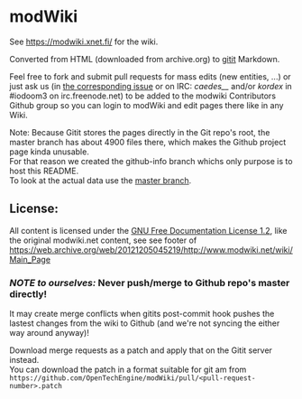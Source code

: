 modWiki
=======

See https://modwiki.xnet.fi/ for the wiki.

Converted from HTML (downloaded from archive.org) to [gitit](http://gitit.net) Markdown.

Feel free to fork and submit pull requests for mass edits (new entities, ...) or
just ask us (in [the corresponding issue](https://github.com/OpenTechEngine/modWiki/issues/7) 
or on IRC: *caedes__* and/or *kordex* in #iodoom3 on irc.freenode.net) to be added to the modwiki Contributors
Github group so you can login to modWiki and edit pages there like in any Wiki.

Note: Because Gitit stores the pages directly in the Git repo's root, the master branch
has about 4900 files there, which makes the Github project page kinda unusable.  
For that reason we created the github-info branch whichs only purpose is to host this
README.  
To look at the actual data use the [master branch](https://github.com/OpenTechEngine/modWiki/tree/master).

## License:

All content is licensed under the [GNU Free Documentation License 1.2](http://www.gnu.org/licenses/fdl-1.2.html),
like the original modwiki.net content, see see footer of
https://web.archive.org/web/20121205045219/http://www.modwiki.net/wiki/Main_Page

### *NOTE to ourselves:* Never push/merge to Github repo's master directly!

It may create merge conflicts when gitits post-commit hook pushes the lastest changes
from the wiki to Github (and we're not syncing the either way around anyway)!

Download merge requests as a patch and apply that on the Gitit server instead.  
You can download the patch in a format suitable for git am from `https://github.com/OpenTechEngine/modWiki/pull/<pull-request-number>.patch`
